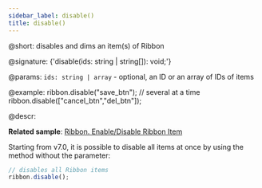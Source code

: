 ```yaml
---
sidebar_label: disable()
title: disable()
---          
```


@short: disables and dims an item(s) of Ribbon

@signature: {'disable(ids: string | string[]): void;'}

@params:
`ids: string | array` - optional, an ID or an array of IDs of items

@example:
ribbon.disable("save_btn");
// several at a time
ribbon.disable(["cancel_btn","del_btn"]);

@descr:

**Related sample**: [Ribbon. Enable/Disable Ribbon Item](https://snippet.dhtmlx.com/l3f8pq2g)

Starting from v7.0, it is possible to disable all items at once by using the method without the parameter:

~~~js
// disables all Ribbon items
ribbon.disable();
~~~

[comment]: # (@related: ribbon/operating_ribbon.md#disabling-and-enabling-controls)
